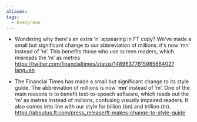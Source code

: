 ```yaml
---
aliases:
tags:
  - Evergreen
---
```


- Wondering why there's an extra 'n' appearing in FT copy? We've made a small but significant change to our abbreviation of millions: it's now ‘mn’ instead of ‘m’. This benefits those who use screen readers, which misreads the ‘m’ as metres https://twitter.com/financialtimes/status/1489637761598566402?lang=en

- The Financial Times has made a small but significant change to its style guide. The abbreviation of millions is now ‘**mn**’ instead of ‘m’. One of the main reasons is to benefit text-to-speech software, which reads out the ‘m’ as metres instead of millions, confusing visually impaired readers. It also comes into line with our style for billion (bn) and trillion (tn). https://aboutus.ft.com/press_release/ft-makes-change-to-style-guide
